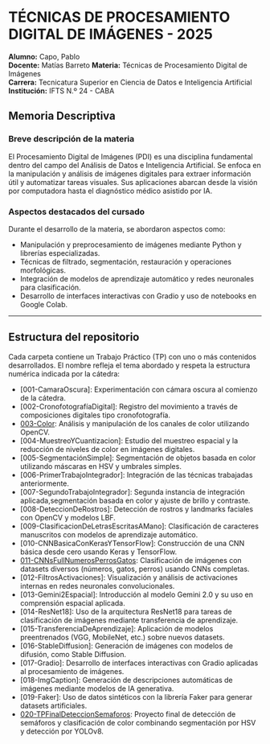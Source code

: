 # TÉCNICAS DE PROCESAMIENTO DIGITAL DE IMÁGENES - 2025

**Alumno:** Capo, Pablo  
**Docente:** Matías Barreto 
**Materia:** Técnicas de Procesamiento Digital de Imágenes  
**Carrera:** Tecnicatura Superior en Ciencia de Datos e Inteligencia Artificial  
**Institución:** IFTS N.º 24 - CABA

##  Memoria Descriptiva

###  Breve descripción de la materia

El Procesamiento Digital de Imágenes (PDI) es una disciplina fundamental dentro del campo del Análisis de Datos e Inteligencia Artificial. Se enfoca en la manipulación y análisis de imágenes digitales para extraer información útil y automatizar tareas visuales. Sus aplicaciones abarcan desde la visión por computadora hasta el diagnóstico médico asistido por IA.

###  Aspectos destacados del cursado

Durante el desarrollo de la materia, se abordaron aspectos como:

- Manipulación y preprocesamiento de imágenes mediante Python y librerías especializadas.
- Técnicas de filtrado, segmentación, restauración y operaciones morfológicas.
- Integración de modelos de aprendizaje automático y redes neuronales para clasificación.
- Desarrollo de interfaces interactivas con Gradio y uso de notebooks en Google Colab.

---

##  Estructura del repositorio

Cada carpeta contiene un Trabajo Práctico (TP) con uno o más contenidos desarrollados. El nombre refleja el tema abordado y respeta la estructura numérica indicada por la cátedra:

- [001-CamaraOscura]: Experimentación con cámara oscura al comienzo de la cátedra.
- [002-CronofotografíaDigital]: Registro del movimiento a través de composiciones digitales tipo cronofotografía.
- [003-Color](./003-Color): Análisis y manipulación de los canales de color utilizando OpenCV.
- [004-MuestreoYCuantizacion]: Estudio del muestreo espacial y la reducción de niveles de color en imágenes digitales.
- [005-SegmentaciónSimple]: Segmentación de objetos basada en color utilizando máscaras en HSV y umbrales simples.
- [006-PrimerTrabajoIntegrador]: Integración de las técnicas trabajadas anteriormente.
- [007-SegundoTrabajoIntegrador]: Segunda instancia de integración aplicada,segmentación basada en color y ajuste de brillo y contraste.
- [008-DeteccionDeRostros]: Detección de rostros y landmarks faciales con OpenCV y modelos LBF.
- [009-ClasificacionDeLetrasEscritasAMano]: Clasificación de caracteres manuscritos con modelos de aprendizaje automático.
- [010-CNNBasicaConKerasYTensorFlow]: Construcción de una CNN básica desde cero usando Keras y TensorFlow.
- [011-CNNsFullNumerosPerrosGatos](./011-CNNsFullNumerosPerrosGatos): Clasificación de imágenes con datasets diversos (números, gatos, perros) usando CNNs completas.
- [012-FiltrosActivaciones]: Visualización y análisis de activaciones internas en redes neuronales convolucionales.
- [013-Gemini2Espacial]: Introducción al modelo Gemini 2.0 y su uso en comprensión espacial aplicada.
- [014-ResNet18]: Uso de la arquitectura ResNet18 para tareas de clasificación de imágenes mediante transferencia de aprendizaje.
- [015-TransferenciaDeAprendizaje]: Aplicación de modelos preentrenados (VGG, MobileNet, etc.) sobre nuevos datasets.
- [016-StableDiffusion]: Generación de imágenes con modelos de difusión, como Stable Diffusion.
- [017-Gradio]: Desarrollo de interfaces interactivas con Gradio aplicadas al procesamiento de imágenes.
- [018-ImgCaption]: Generación de descripciones automáticas de imágenes mediante modelos de IA generativa.
- [019-Faker]: Uso de datos sintéticos con la librería Faker para generar datasets artificiales.
- [020-TPFinalDeteccionSemaforos](./020-TPFinalDeteccionSemaforos): Proyecto final de detección de semáforos y clasificación de color combinando segmentación por HSV y detección por YOLOv8.

